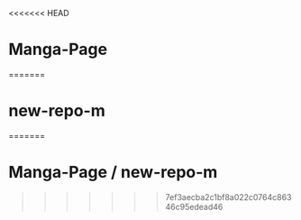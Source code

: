 <<<<<<< HEAD
# Manga-Page
=======
# new-repo-m
=======
# Manga-Page / new-repo-m
>>>>>>> 7ef3aecba2c1bf8a022c0764c86346c95edead46

